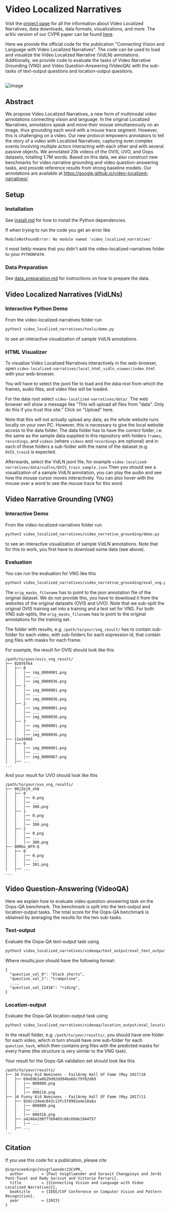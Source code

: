 # Video Localized Narratives
Visit the [project page](https://google.github.io/video-localized-narratives) for all the information about Video Localized Narratives, data downloads, data formats, visualizations, and more.
The arXiv version of our CVPR paper can be found [here](https://arxiv.org/abs/2302.11217).

Here we provide the official code for the publication "Connecting Vision and Language with Video Localized Narratives".
The code can be used to load and visualize the Video Localized Narrative (VidLN) annotations.
Additionally, we provide code to evaluate the tasks of Video Narrative Grounding (VNG) and Video Question-Answering (VideoQA) with the sub-tasks of text-output questions and location-output questions. 

##
![Image](data/vidln-ostrich.png)

## Abstract
We propose Video Localized Narratives, a new form of multimodal video annotations connecting vision and language. In the original Localized Narratives, annotators speak and move their mouse simultaneously on an image, thus grounding each word with a mouse trace segment. However, this is challenging on a video. Our new protocol empowers annotators to tell the story of a video with Localized Narratives, capturing even complex events involving multiple actors interacting with each other and with several passive objects. We annotated 20k videos of the OVIS, UVO, and Oops datasets, totalling 1.7M words. Based on this data, we also construct new benchmarks for video narrative grounding and video question-answering tasks, and provide reference results from strong baseline models. Our annotations are available at https://google.github.io/video-localized-narratives/.

## Setup

### Installation
See [install.md](install.md) for how to install the Python dependencies.

If when trying to run the code you get an error like
```
ModuleNotFoundError: No module named 'video_localized_narratives'
```
it most liekly means that you didn't add the video-localized-narratives folder
to your `PYTHONPATH`.

### Data Preparation
See [data_preparation.md](data_preparation.md) for instructions on how to prepare the data.

## Video Localized Narratives (VidLNs)

### Interactive Python Demo
From the video-localized-narratives folder run
```bash
python3 video_localized_narratives/tools/demo.py
```
to see an interactive visualization of sample VidLN annotations.

### HTML Visualizer
To visualize Video Localized Narratives interactively in the web-browser,
open `video-localized-narratives/local_html_vidln_viewer/index.html` with your web-browser.

You will have to select the jsonl file to load and the data root from which the frames, audio files, and video files will be loaded.

For the data root select `video-localized-narratives/data/`.
The web browser will show a message like "This will upload all files from "data". Only do this if you trust this site."
Click on "Upload" here.

Note that this will not actually upload any data, as the whole website runs 
locally on your own PC. However, this is necessary to give the local website
access to the data folder. The data folder has to have the correct folder, i.e.
the same as the sample data supplied in this repository with folders
`frames`, `recordings`, and `videos` (where `videos` and `recordings` are optional)
and in each of these folders a sub-folder with the name of the dataset
(e.g. `OVIS_train`) is expected.

Afterwards, select the VidLN jsonl file, for example `video-localized-narratives/data/vidlns/OVIS_train_sample.json`
Then you should see a visualization of a sample VidLN annotation, you can play
the audio and see how the mouse cursor moves interactively. You can also hover
with the mouse over a word to see the mouse trace for this word.

## Video Narrative Grounding (VNG)
### Interactive Demo
From the video-localized-narratives folder run
```bash
python3 video_localized_narratives/video_narrative_grounding/demo.py
```
to see an interactive visualization of sample VidLN annotations.
Note that for this to work, you first have to download some data (see above).

### Evaluation
You can run the evaluation for VNG like this

```bash
python3 video_localized_narratives/video_narrative_grounding/eval_vng.py --meta_filename=data/vng/OVIS_VNG/meta_expressions/test/meta_expressions.json --extra_masks_filename=data/vng/OVIS_VNG/extra_masks/test/extra_masks.json --orig_masks_filename=data/vng/OVIS_VNG/orig_masks/annotations_train.json --result_folder=/path/to/your/vng_result/
```

The `orig_masks_filename` has to point to the json annotation file of the
original dataset. We do not provide this, you have to download it from the 
websites of the original datasets (OVIS and UVO).
Note that we sub-split the original OVIS training set into a training and a test
set for VNG. For both VNG sub-splits, the `orig_masks_filename` has to point
to the original annotations for the training set.

The folder with results, e.g. `/path/to/your/vng_result/` has to contain
sub-folder for each video, with sub-folders for each expression id, that contain
png files with masks for each frame.

For example, the result for OVIS should look like this
```
/path/to/your/ovis_vng_result/
├── 028f6f64
│   ├── 0
│   │   │── img_0000001.png
│   │   │── ...
│   │   │── img_0000036.png
│   ├── 1
│   │   │── img_0000001.png
│   │   │── ...
│   │   │── img_0000036.png
│   ├── 2
│   │   │── img_0000001.png
│   │   │── ...
│   │   │── img_0000036.png
│   ├── 3
│   │   │── img_0000001.png
│   │   │── ...
│   │   │── img_0000036.png
├── 11e16068
│   ├── 0
│   │   │── img_0000001.png
│   │   │── ...
│   │   │── img_0000067.png
│   │── ...
...
```

And your result for UVO should look like this
```
/path/to/your/uvo_vng_results/
├── 00jZej9_xh8
│   ├── 0
│   │   │── 0.png
│   │   │── ...
│   │   │── 300.png
│   ├── 1
│   │   │── 0.png
│   │   │── ...
│   │   │── 300.png
│   ├── 2
│   │   │── 0.png
│   │   │── ...
│   │   │── 300.png
├── 00MUo_0F9-Q
│   ├── 0
│   │   │── 0.png
│   │   │── ...
│   │   │── 301.png
│   │── ...
...
```


## Video Question-Answering (VideoQA)
Here we explain how to evaluate video question-answering task on the Oops-QA
benchmark. The benchmark is split into the text-output and location-output
tasks. The total score for the Oops-QA benchmark is obtained by averaging the
results for the two sub-tasks.

### Text-output
Evaluate the Oopa-QA text-output task using
```bash
python3 video_localized_narratives/videoqa/text_output/eval_text_output.py --gt_json_path=data/videoqa/text_output/oops_val/qa_text_output.json --results_path=/path/to/your/results.json
```

Where results.json should have the following format:

```
{
  "question_val_0": "black shorts", 
  "question_val_1": "trampoline",
  ...,
  "question_val_12416": "riding",
}
```

### Location-output
Evaluate the Oopa-QA location-output task using
```bash
python3 video_localized_narratives/videoqa/location_output/eval_location_output.py --gt_json_path=data/videoqa/location_output/oops_val/qa_location_output.json --result_folder=/path/to/your/results/
```

In the result folder, e.g. `/path/to/your/results/`, you should have one folder
for each video, which in turn should have one sub-folder for each
`question_hash`, which then contains png files with the predicted masks for
every frame (the structure is very similar to the VNG task).

Your result for the Oops-QA validation set should look like this
```
/path/to/your/results/
├── 34 Funny Kid Nominees - FailArmy Hall Of Fame (May 2017)10
│   ├── 69e69b3a8b29d92dd94be66c79f82d69
│   │   │── 000000.png
│   │   │── ...
│   │   │── 000218.png
├── 34 Funny Kid Nominees - FailArmy Hall Of Fame (May 2017)11
│   ├── 92dcc24e4c843c13fc5f8902a4e10a8a
│   │   │── 000000.png
│   │   │── ...
│   │   │── 000316.png
│   ├── a424642d0f7769403c66c69de1944757
│   │   │── ...
│   ├── ...
...
```

## Citation

If you use this code for a publication, please cite
```
@inproceedings{Voigtlaender23CVPR,
  author        = {Paul Voigtlaender and Soravit Changpinyo and Jordi Pont-Tuset and Radu Soricut and Vittorio Ferrari},
  title         = {{Connecting Vision and Language with Video Localized Narratives}},
  booktitle     = {IEEE/CVF Conference on Computer Vision and Pattern Recognition},
  year          = {2023}
}
```
